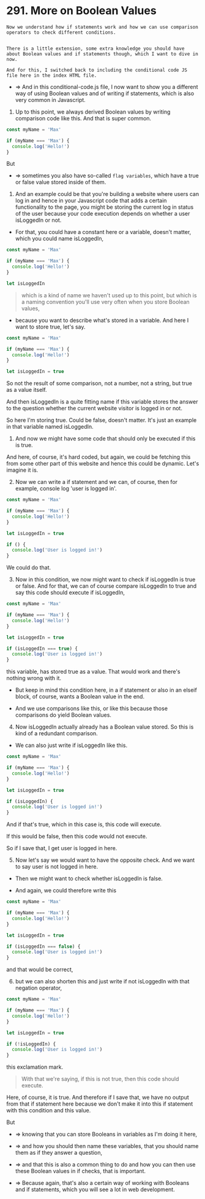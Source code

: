 # 291. More on Boolean Values

```
Now we understand how if statements work and how we can use comparison operators to check different conditions.


There is a little extension, some extra knowledge you should have about Boolean values and if statements though, which I want to dive in now.

And for this, I switched back to including the conditional code JS file here in the index HTML file.
```

- => And in this conditional-code.js file, I now want to show you a different way of using Boolean values and of writing if statements, which is also very common in Javascript.

1. Up to this point, we always derived Boolean values by writing comparison code like this. And that is super common.

```js
const myName = 'Max'

if (myName === 'Max') {
  console.log('Hello!')
}
```

But

- => sometimes you also have so-called `flag variables`, which have a true or false value stored inside of them.

1. And an example could be that you're building a website where users can log in and hence in your Javascript code that adds a certain functionality to the page, you might be storing the current log in status of the user because your code execution depends on whether a user isLoggedIn or not.

- For that, you could have a constant here or a variable, doesn't matter, which you could name isLoggedIn,

```js
const myName = 'Max'

if (myName === 'Max') {
  console.log('Hello!')
}

let isLoggedIn
```

> which is a kind of name we haven't used up to this point, but which is a naming convention you'll use very often when you store Boolean values,

- because you want to describe what's stored in a variable. And here I want to store true, let's say.

```js
const myName = 'Max'

if (myName === 'Max') {
  console.log('Hello!')
}

let isLoggedIn = true
```

So not the result of some comparison, not a number, not a string, but true as a value itself.

And then isLoggedIn is a quite fitting name if this variable stores the answer to the question whether the current website visitor is logged in or not.

So here I'm storing true. Could be false, doesn't matter. It's just an example in that variable named isLoggedIn.

1. And now we might have some code that should only be executed if this is true.

And here, of course, it's hard coded, but again, we could be fetching this from some other part of this website and hence this could be dynamic. Let's imagine it is.

2. Now we can write a if statement and we can, of course, then for example, console log 'user is logged in'.

```js
const myName = 'Max'

if (myName === 'Max') {
  console.log('Hello!')
}

let isLoggedIn = true

if () {
  console.log('User is logged in!')
}
```

We could do that.

3. Now in this condition, we now might want to check if isLoggedIn is true or false. And for that, we can of course compare isLoggedIn to true and say this code should execute if isLoggedIn,

```js
const myName = 'Max'

if (myName === 'Max') {
  console.log('Hello!')
}

let isLoggedIn = true

if (isLoggedIn === true) {
  console.log('User is logged in!')
}
```

this variable, has stored true as a value. That would work and there's nothing wrong with it.

- But keep in mind this condition here, in a if statement or also in an elseif block, of course, wants a Boolean value in the end.

- And we use comparisons like this, or like this because those comparisons do yield Boolean values.

4. Now isLoggedIn actually already has a Boolean value stored. So this is kind of a redundant comparison.

- We can also just write if isLoggedIn like this.

```js
const myName = 'Max'

if (myName === 'Max') {
  console.log('Hello!')
}

let isLoggedIn = true

if (isLoggedIn) {
  console.log('User is logged in!')
}
```

And if that's true, which in this case is, this code will execute.

If this would be false, then this code would not execute.

So if I save that, I get user is logged in here.

5. Now let's say we would want to have the opposite check. And we want to say user is not logged in here.

- Then we might want to check whether isLoggedIn is false.

- And again, we could therefore write this

```js
const myName = 'Max'

if (myName === 'Max') {
  console.log('Hello!')
}

let isLoggedIn = true

if (isLoggedIn === false) {
  console.log('User is logged in!')
}
```

and that would be correct,

6. but we can also shorten this and just write if not isLoggedIn with that negation operator,

```js
const myName = 'Max'

if (myName === 'Max') {
  console.log('Hello!')
}

let isLoggedIn = true

if (!isLoggedIn) {
  console.log('User is logged in!')
}
```

this exclamation mark.

> With that we're saying, if this is not true, then this code should execute.

Here, of course, it is true. And therefore if I save that, we have no output from that if statement here because we don't make it into this if statement with this condition and this value.

But

- => knowing that you can store Booleans in variables as I'm doing it here,

- => and how you should then name these variables, that you should name them as if they answer a question,

- => and that this is also a common thing to do and how you can then use these Boolean values in if checks, that is important.

- => Because again, that's also a certain way of working with Booleans and if statements, which you will see a lot in web development.

